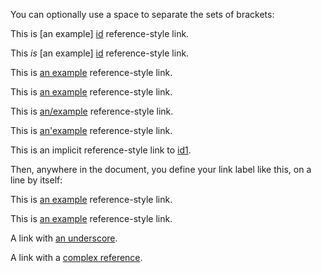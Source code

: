 
[id]: http://example.com/  "Optional Title Here"

You can optionally use a space to separate the sets of brackets:

This is [an example] [id] reference-style link.

This *is* [an example] [id] reference-style link.

This is [an example][id] reference-style link.

This is [an example][id1] reference-style link.

This is [an/example][id1] reference-style link.

This is [an'example][id1] reference-style link.

This is an implicit reference-style link to [id1][].

Then, anywhere in the document, you define your link label like this, on a line by itself:

This is [an example][id-2] reference-style link.

This is [an example][id3] reference-style link.

A link with [an underscore][underscore].

A link with a [complex reference][\refs:complex/1].

[id1]: http://example.com/  'Optional Title Here'

[id-2]: http://example.com/  (Optional Title Here)

[id3]: http://example.com/

[underscore]: http://example.com/#_a_b

[\refs:complex/1]: http://example.com/
